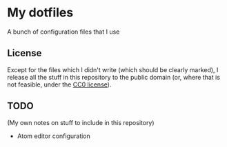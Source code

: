 # My dotfiles
A bunch of configuration files that I use

## License
Except for the files which I didn't write (which should be clearly marked), I
release all the stuff in this repository to the public domain (or, where that
is not feasible, under the [CC0 license](https://creativecommons.org/publicdomain/zero/1.0/)).

## TODO
(My own notes on stuff to include in this repository)

* Atom editor configuration

